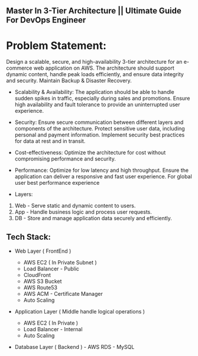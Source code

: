 ## Master In 3-Tier Architecture || Ultimate Guide For DevOps Engineer

# Problem Statement:
Design a scalable, secure, and high-availability 3-tier architecture for an e-commerce web application on AWS. 
The architecture should support dynamic content, handle peak loads efficiently, 
and ensure data integrity and security. Maintain Backup & Disaster Recovery.

 - Scalability & Availability:
	The application should be able to handle sudden spikes in traffic, especially during sales and promotions.
	Ensure high availability and fault tolerance to provide an uninterrupted user experience.

 - Security:
	Ensure secure communication between different layers and components of the architecture.
	Protect sensitive user data, including personal and payment information.
	Implement security best practices for data at rest and in transit.

 - Cost-effectiveness:
	Optimize the architecture for cost without compromising performance and security.
	
 - Performance:
	Optimize for low latency and high throughput.
	Ensure the application can deliver a responsive and fast user experience.
	For global user best performance experience

- Layers:

1. Web - Serve static and dynamic content to users.
2. App - Handle business logic and process user requests.
3. DB  - Store and manage application data securely and efficiently.    

Tech Stack:
-----------

- Web Layer	( FrontEnd )
	- AWS EC2 ( In Private Subnet )
	- Load Balancer - Public
	- CloudFront
	- AWS S3 Bucket
	- AWS Route53
	- AWS ACM - Certificate Manager
	- Auto Scaling
	
- Application Layer ( Middle handle logical operations )
	- AWS EC2 ( In Private )
	- Load Balancer - Internal
	- Auto Scaling
	
- Database Layer ( Backend )
		- AWS RDS - MySQL